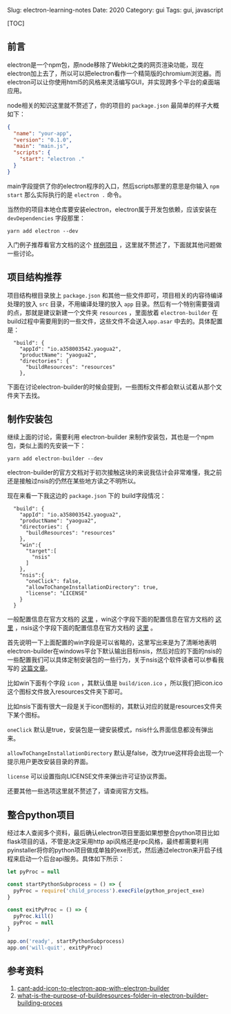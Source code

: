 Slug: electron-learning-notes
Date: 2020
Category: gui
Tags: gui, javascript

[TOC]

## 前言
electron是一个npm包，原node移除了Webkit之类的网页渲染功能，现在electron加上去了，所以可以把electron看作一个精简版的chromium浏览器。而electron可以让你使用html5的风格来灵活编写GUI，并实现跨多个平台的桌面端应用。

node相关的知识这里就不赘述了，你的项目的 `package.json` 最简单的样子大概如下：
```json
{
  "name": "your-app",
  "version": "0.1.0",
  "main": "main.js",
  "scripts": {
    "start": "electron ."
  }
}
```

main字段提供了你的electron程序的入口，然后scripts那里的意思是你输入 `npm start` 那么实际执行的是 `electron .` 命令。

当然你的项目本地仓库要安装electron，electron属于开发包依赖，应该安装在`devDependencies` 字段那里：

```
yarn add electron --dev
```

入门例子推荐看官方文档的这个 [样例项目](https://www.electronjs.org/docs/tutorial/first-app) ，这里就不赘述了，下面就其他问题做一些讨论。



## 项目结构推荐

项目结构根目录放上 `package.json` 和其他一些文件即可，项目相关的内容待编译处理的放入 `src` 目录，不用编译处理的放入 `app` 目录。然后有一个特别需要强调的点，那就是建议新建一个文件夹 `resources` ，里面放着 `electron-builder` 在build过程中需要用到的一些文件，这些文件不会送入`app.asar` 中去的。具体配置是：

```
  "build": {
    "appId": "io.a358003542.yaogua2",
    "productName": "yaogua2",
    "directories": {
      "buildResources": "resources"
    },
```

下面在讨论electron-builder的时候会提到，一些图标文件都会默认试着从那个文件夹下去找。

## 制作安装包

继续上面的讨论，需要利用 electron-builder 来制作安装包，其也是一个npm包，类似上面的先安装一下：

```
yarn add electron-builder --dev
```

electron-builder的官方文档对于初次接触这块的来说我估计会非常难懂，我之前还是接触过nsis的仍然在某些地方读之不明所以。

现在来看一下我这边的 `package.json` 下的 build字段情况：

```
  "build": {
    "appId": "io.a358003542.yaogua2",
    "productName": "yaogua2",
    "directories": {
      "buildResources": "resources"
    },
    "win":{
      "target":[
        "nsis"
      ]
    },
    "nsis":{
      "oneClick": false,
      "allowToChangeInstallationDirectory": true,
      "license": "LICENSE"
    }
  }
```

一般配置信息在官方文档的 [这里](https://www.electron.build/configuration/configuration) ，win这个字段下面的配置信息在官方文档的 [这里](https://www.electron.build/configuration/win) ，nsis这个字段下面的配置信息在官方文档的 [这里](https://www.electron.build/configuration/nsis) 。

首先说明一下上面配置的win字段是可以省略的，这里写出来是为了清晰地表明electron-builder在windows平台下默认输出目标nsis，然后对应的下面的nsis的一些配置我们可以具体定制安装包的一些行为，关于nsis这个软件读者可以参看我写的 [这篇文章]({filename}../application_development/用nsis制作安装程序.md)。 

比如win下面有个字段 `icon` ，其默认值是 `build/icon.ico` ，所以我们把icon.ico这个图标文件放入resources文件夹下即可。

比如nsis下面有很大一段是关于icon图标的，其默认对应的就是resources文件夹下某个图标。

`oneClick` 默认是true，安装包是一键安装模式，nsis什么界面信息都没有弹出来。

`allowToChangeInstallationDirectory` 默认是false，改为true这样将会出现一个提示用户更改安装目录的界面。

`license` 可以设置指向LICENSE文件来弹出许可证协议界面。

还要其他一些选项这里就不赘述了，请查阅官方文档。



## 整合python项目

经过本人查阅多个资料，最后确认electron项目里面如果想整合python项目比如flask项目的话，不管是决定采用http api风格还是rpc风格，最终都需要利用pyinstaller将你的python项目做成单独的exe形式，然后通过electron来开启子线程来启动一个后台api服务。具体如下所示：

```javascript
let pyProc = null

const startPythonSubprocess = () => {
  pyProc = require('child_process').execFile(python_project_exe)
}

const exitPyProc = () => {
  pyProc.kill()
  pyProc = null
}

app.on('ready', startPythonSubprocess)
app.on('will-quit', exitPyProc)
```



## 参考资料

1. [cant-add-icon-to-electron-app-with-electron-builder](https://stackoverflow.com/questions/60273475/cant-add-icon-to-electron-app-with-electron-builder/60319954#60319954)
2. [what-is-the-purpose-of-buildresources-folder-in-electron-builder-building-proces](https://stackoverflow.com/questions/54978918/what-is-the-purpose-of-buildresources-folder-in-electron-builder-building-proces)